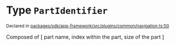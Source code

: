 # Type `PartIdentifier`
<sub>Declared in [packages/sdk/app-framework/src/plugins/common/navigation.ts:50](https://github.com/dxos/dxos/blob/516b7546a/packages/sdk/app-framework/src/plugins/common/navigation.ts#L50)</sub>


Composed of [ part name, index within the part, size of the part ]



